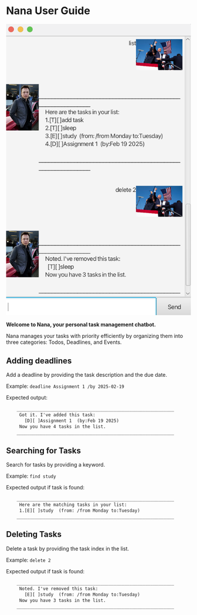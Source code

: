 # Nana User Guide

![UI Example](ui.png)

**Welcome to Nana, your personal task management chatbot.**

Nana manages your tasks with priority efficiently by organizing them into three categories: Todos, Deadlines, and Events.

## Adding deadlines

Add a deadline by providing the task description and the due date.

Example: `deadline Assignment 1 /by 2025-02-19`

Expected output:

```
    ____________________________________________________________
     Got it. I've added this task:
       [D][ ]Assignment 1  (by:Feb 19 2025)
     Now you have 4 tasks in the list.
    ____________________________________________________________
```

## Searching for Tasks

Search for tasks by providing a keyword.

Example: `find study`

Expected output if task is found:

```
    ____________________________________________________________
     Here are the matching tasks in your list:
     1.[E][ ]study  (from: /from Monday to:Tuesday)
    ____________________________________________________________
```

## Deleting Tasks

Delete a task by providing the task index in the list.

Example: `delete 2`

Expected output if task is found:

```
    ____________________________________________________________
     Noted. I've removed this task:
       [E][ ]study  (from: /from Monday to:Tuesday)
     Now you have 3 tasks in the list.
    ____________________________________________________________
```